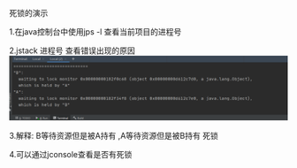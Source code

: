 死锁的演示

1.在java控制台中使用jps -l  查看当前项目的进程号

2.jstack 进程号  查看错误出现的原因
![1606301911295](assets\1606301911295.png)

3.解释: B等待资源但是被A持有 ,A等待资源但是被B持有  死锁

4.可以通过jconsole查看是否有死锁




